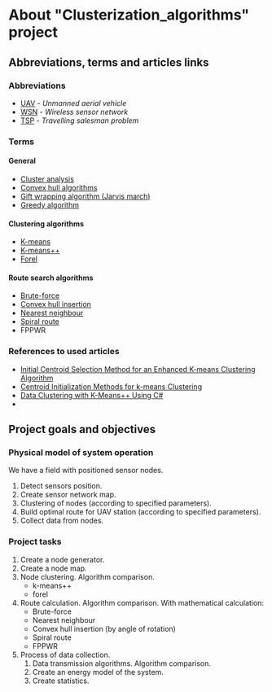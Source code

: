 # About "Clusterization_algorithms" project

 ## Abbreviations, terms and articles links

  ### Abbreviations

  - [UAV](https://en.wikipedia.org/wiki/Unmanned_aerial_vehicle) - *Unmanned aerial vehicle*
  - [WSN](https://en.wikipedia.org/wiki/Wireless_sensor_network) - *Wireless sensor network*
  - [TSP](https://en.wikipedia.org/wiki/Travelling_salesman_problem) - *Travelling salesman problem*

  ### Terms
  
   #### General
   
   - [Cluster analysis](https://en.wikipedia.org/wiki/Cluster_analysis)
   - [Convex hull algorithms](https://en.wikipedia.org/wiki/Convex_hull_algorithms)
   - [Gift wrapping algorithm (Jarvis march)](https://en.wikipedia.org/wiki/Gift_wrapping_algorithm)
   - [Greedy algorithm](https://en.wikipedia.org/wiki/Greedy_algorithm)
   
   #### Clustering algorithms
   
   - [K-means](https://en.wikipedia.org/wiki/K-means_clustering)
   - [K-means++](https://en.wikipedia.org/wiki/K-means%2B%2B)
   - [Forel](https://ru.wikipedia.org/wiki/%D0%90%D0%BB%D0%B3%D0%BE%D1%80%D0%B8%D1%82%D0%BC%D1%8B_%D1%81%D0%B5%D0%BC%D0%B5%D0%B9%D1%81%D1%82%D0%B2%D0%B0_FOREL)
   
   #### Route search algorithms
   
   - [Brute-force](https://en.wikipedia.org/wiki/Brute-force_search)
   - [Convex hull insertion](https://www2.isye.gatech.edu/~mgoetsch/cali/VEHICLE/TSP/TSP017__.HTM)
   - [Nearest neighbour](https://en.wikipedia.org/wiki/Nearest_neighbour_algorithm)
   - [Spiral route](https://www.researchgate.net/figure/Spiral-search-route-of-area-target_fig6_349545726)
   - FPPWR
  
  ### References to used articles
  - [Initial Centroid Selection Method for an Enhanced K-means Clustering Algorithm](https://link.springer.com/chapter/10.1007/978-3-030-58008-7_15#:~:text=K%2Dmeans%20is%20one%20of,or%20given%20by%20the%20user.)
  - [Centroid Initialization Methods for k-means Clustering](https://www.kdnuggets.com/2020/06/centroid-initialization-k-means-clustering.html)
  - [Data Clustering with K-Means++ Using C#](https://visualstudiomagazine.com/Articles/2020/05/06/data-clustering-k-means.aspx?Page=1)
  - []()
  
## Project goals and objectives

 ### Physical model of system operation
 
 We have a field with positioned sensor nodes.
 1. Detect sensors position.
 2. Create sensor network map.
 3. Clustering of nodes (according to specified parameters).
 4. Build optimal route for UAV station (according to specified parameters).
 5. Collect data from nodes.
 
### Project tasks

1. Create a node generator.
2. Create a node map.
3. Node clustering.  Algorithm comparison.
   - k-means++
   - forel
4. Route calculation. Algorithm comparison.
   With mathematical calculation:
   - Brute-force
   - Nearest neighbour
   - Convex hull insertion (by angle of rotation)
   - Spiral route
   - FPPWR
5. Process of data collection.
   1. Data transmission algorithms. Algorithm comparison.
   2. Create an energy model of the system.
   3. Create statistics.
